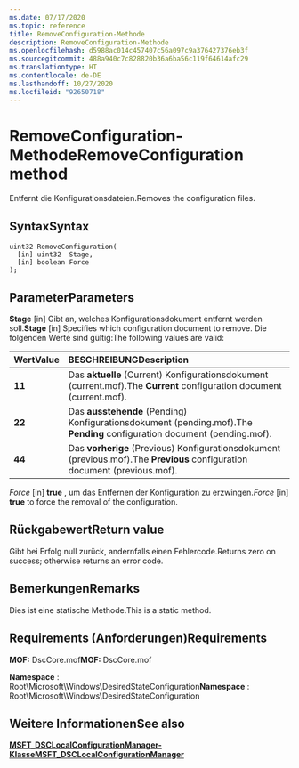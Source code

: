```yaml
---
ms.date: 07/17/2020
ms.topic: reference
title: RemoveConfiguration-Methode
description: RemoveConfiguration-Methode
ms.openlocfilehash: d5988ac014c457407c56a097c9a376427376eb3f
ms.sourcegitcommit: 488a940c7c828820b36a6ba56c119f64614afc29
ms.translationtype: HT
ms.contentlocale: de-DE
ms.lasthandoff: 10/27/2020
ms.locfileid: "92650718"
---
```

# <a name="removeconfiguration-method"></a><span data-ttu-id="763e6-103">RemoveConfiguration-Methode</span><span class="sxs-lookup"><span data-stu-id="763e6-103">RemoveConfiguration method</span></span>

<span data-ttu-id="763e6-104">Entfernt die Konfigurationsdateien.</span><span class="sxs-lookup"><span data-stu-id="763e6-104">Removes the configuration files.</span></span>

## <a name="syntax"></a><span data-ttu-id="763e6-105">Syntax</span><span class="sxs-lookup"><span data-stu-id="763e6-105">Syntax</span></span>

```mof
uint32 RemoveConfiguration(
  [in] uint32  Stage,
  [in] boolean Force
);
```

## <a name="parameters"></a><span data-ttu-id="763e6-106">Parameter</span><span class="sxs-lookup"><span data-stu-id="763e6-106">Parameters</span></span>

<span data-ttu-id="763e6-107">**Stage** \[in\] Gibt an, welches Konfigurationsdokument entfernt werden soll.</span><span class="sxs-lookup"><span data-stu-id="763e6-107">**Stage** \[in\] Specifies which configuration document to remove.</span></span> <span data-ttu-id="763e6-108">Die folgenden Werte sind gültig:</span><span class="sxs-lookup"><span data-stu-id="763e6-108">The following values are valid:</span></span>

|<span data-ttu-id="763e6-109">Wert</span><span class="sxs-lookup"><span data-stu-id="763e6-109">Value</span></span> |<span data-ttu-id="763e6-110">BESCHREIBUNG</span><span class="sxs-lookup"><span data-stu-id="763e6-110">Description</span></span> |
|:--- |:---|
|<span data-ttu-id="763e6-111">**1**</span><span class="sxs-lookup"><span data-stu-id="763e6-111">**1**</span></span> | <span data-ttu-id="763e6-112">Das **aktuelle** (Current) Konfigurationsdokument (current.mof).</span><span class="sxs-lookup"><span data-stu-id="763e6-112">The **Current** configuration document (current.mof).</span></span> |
|<span data-ttu-id="763e6-113">**2**</span><span class="sxs-lookup"><span data-stu-id="763e6-113">**2**</span></span> | <span data-ttu-id="763e6-114">Das **ausstehende** (Pending) Konfigurationsdokument (pending.mof).</span><span class="sxs-lookup"><span data-stu-id="763e6-114">The **Pending** configuration document (pending.mof).</span></span>  |
|<span data-ttu-id="763e6-115">**4**</span><span class="sxs-lookup"><span data-stu-id="763e6-115">**4**</span></span> | <span data-ttu-id="763e6-116">Das **vorherige** (Previous) Konfigurationsdokument (previous.mof).</span><span class="sxs-lookup"><span data-stu-id="763e6-116">The **Previous** configuration document (previous.mof).</span></span> |

<span data-ttu-id="763e6-117">*Force* \[in\] **true** , um das Entfernen der Konfiguration zu erzwingen.</span><span class="sxs-lookup"><span data-stu-id="763e6-117">*Force* \[in\] **true** to force the removal of the configuration.</span></span>

## <a name="return-value"></a><span data-ttu-id="763e6-118">Rückgabewert</span><span class="sxs-lookup"><span data-stu-id="763e6-118">Return value</span></span>

<span data-ttu-id="763e6-119">Gibt bei Erfolg null zurück, andernfalls einen Fehlercode.</span><span class="sxs-lookup"><span data-stu-id="763e6-119">Returns zero on success; otherwise returns an error code.</span></span>

## <a name="remarks"></a><span data-ttu-id="763e6-120">Bemerkungen</span><span class="sxs-lookup"><span data-stu-id="763e6-120">Remarks</span></span>

<span data-ttu-id="763e6-121">Dies ist eine statische Methode.</span><span class="sxs-lookup"><span data-stu-id="763e6-121">This is a static method.</span></span>

## <a name="requirements"></a><span data-ttu-id="763e6-122">Requirements (Anforderungen)</span><span class="sxs-lookup"><span data-stu-id="763e6-122">Requirements</span></span>

<span data-ttu-id="763e6-123">**MOF:** DscCore.mof</span><span class="sxs-lookup"><span data-stu-id="763e6-123">**MOF:** DscCore.mof</span></span>

<span data-ttu-id="763e6-124">**Namespace** : Root\Microsoft\Windows\DesiredStateConfiguration</span><span class="sxs-lookup"><span data-stu-id="763e6-124">**Namespace** : Root\Microsoft\Windows\DesiredStateConfiguration</span></span>

## <a name="see-also"></a><span data-ttu-id="763e6-125">Weitere Informationen</span><span class="sxs-lookup"><span data-stu-id="763e6-125">See also</span></span>

[<span data-ttu-id="763e6-126">**MSFT_DSCLocalConfigurationManager-Klasse**</span><span class="sxs-lookup"><span data-stu-id="763e6-126">**MSFT_DSCLocalConfigurationManager**</span></span>](msft-dsclocalconfigurationmanager.md)
